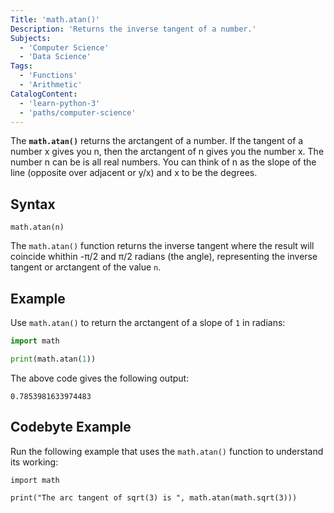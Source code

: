 ```yaml
---
Title: 'math.atan()'
Description: 'Returns the inverse tangent of a number.'
Subjects:
  - 'Computer Science'
  - 'Data Science'
Tags: 
  - 'Functions'
  - 'Arithmetic'
CatalogContent: 
  - 'learn-python-3'
  - 'paths/computer-science'
---
```


The **`math.atan()`** returns the arctangent of a number. If the tangent of a number x gives you n, then the arctangent of n gives you the number x. The number n can be is all real numbers. You can think of n as the slope of the line (opposite over adjacent or y/x) and x to be the degrees.

## Syntax

```pseudo
math.atan(n)
```

The `math.atan()` function returns the inverse tangent where the result will coincide whithin -π/2 and π/2 radians (the angle), representing the inverse tangent or arctangent of the value `n`.

## Example

Use `math.atan()` to return the arctangent of a slope of `1` in radians:

```py
import math

print(math.atan(1))
```


The above code gives the following output:

```shell
0.7853981633974483
```
## Codebyte Example

Run the following example that uses the `math.atan()` function to understand its working:

```codebyte/python
import math

print("The arc tangent of sqrt(3) is ", math.atan(math.sqrt(3)))
```

